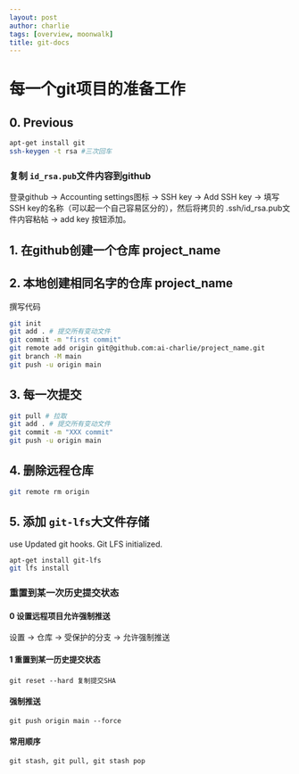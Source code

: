 ```yaml
---
layout: post
author: charlie
tags: [overview, moonwalk]
title: git-docs
---
```


# 每一个git项目的准备工作

## 0. Previous

```bash
apt-get install git
ssh-keygen -t rsa #三次回车

```

### 复制 `id_rsa.pub`文件内容到github

登录github -> Accounting settings图标 -> SSH key -> Add SSH key -> 填写SSH key的名称（可以起一个自己容易区分的），然后将拷贝的 .ssh/id\_rsa.pub文件内容粘帖 -> add key 按钮添加。

## 1. 在github创建一个仓库 project_name

## 2. 本地创建相同名字的仓库 project_name

撰写代码

```bash
git init
git add . # 提交所有变动文件
git commit -m "first commit"
git remote add origin git@github.com:ai-charlie/project_name.git
git branch -M main
git push -u origin main
```

## 3. 每一次提交

```bash
git pull # 拉取
git add . # 提交所有变动文件
git commit -m "XXX commit"
git push -u origin main
```

## 4. 删除远程仓库

```bash
git remote rm origin
```

## 5. 添加 `git-lfs`大文件存储

use Updated git hooks.
Git LFS initialized.

```bash
apt-get install git-lfs
git lfs install
```

### 重置到某一次历史提交状态

#### 0 设置远程项目允许强制推送

设置 -> 仓库 -> 受保护的分支 -> 允许强制推送

#### 1 重置到某一历史提交状态

```
git reset --hard 复制提交SHA
```

#### 强制推送

```
git push origin main --force
```

#### 常用顺序

```
git stash, git pull, git stash pop
```
